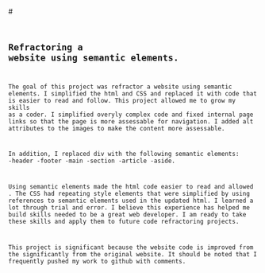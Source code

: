 #<Code Refractor Project>

## Refractoring a website using semantic elements.

The goal of this project was refractor a website using semantic elements. I simplified the html and CSS and replaced it with code that is easier to read and follow. This project allowed me to grow my skills as a coder. I simplified overyly complex code and fixed internal page links so that the page is more assessable for navigation. I added alt attributes to the images to make the content more assessable. 

In addition, I replaced div with the following semantic elements: -header -footer -main -section -article -aside.
 
 Using semantic elements made the html code easier to read and allowed . The CSS had repeating style elements that were simplified by using references to semantic elements used in the updated html. I learned a lot through trial and error. I believe this experience has helped me build skills needed to be a great web developer. I am ready to take these skills and apply them to future code refractoring projects.

 This project is significant because the website code is improved from the significantly from the original website. It should be noted that I frequently pushed my work to github with comments. 
